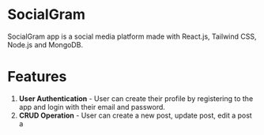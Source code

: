 # SocialGram

SocialGram app is a social media platform made with React.js, Tailwind CSS, Node.js and MongoDB.

# Features

1. **User Authentication** - User can create their profile by registering to the app and login with their email and password.
2. **CRUD Operation** - User can create a new post, update post, edit a post a
